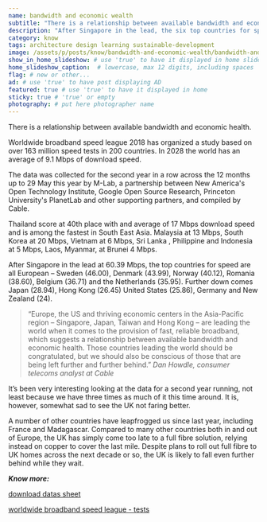 ```yaml
---
name: bandwidth and economic wealth
subtitle: "There is a relationship between available bandwidth and economic health. After Singapore in the lead, the six top countries for speed are all European. Sweden, Denmark, Norway, Romania, Belgium and the Netherlands."
description: "After Singapore in the lead, the six top countries for speed are all European – Sweden, Denmark, Norway, Romania, Belgium and the Netherlands. Relationship between available bandwidth and economic health"
category: know
tags: architecture design learning sustainable-development
image: /assets/p/posts/know/bandwidth-and-economic-wealth/bandwidth-and-economic-wealth.jpg
show_in_home_slideshow: # use 'true' to have it displayed in home slideshow
home_slideshow_caption:  # lowercase, max 12 digits, including spaces
flag: # new or other...
ad: # use 'true' to have post displaying AD
featured: true # use 'true' to have it displayed in home
sticky: true # 'true' or empty
photography: # put here photographer name
---
```


There is a relationship between available bandwidth and economic health.

Worldwide broadband speed league 2018 has organized a study based on over 163 million speed tests in 200 countries. In 2028 the world has an average of 9.1 Mbps of download speed.

The data was collected for the second year in a row across the 12 months up to 29 May this year by M-Lab, a partnership between New America's Open Technology Institute, Google Open Source Research, Princeton University's PlanetLab and other supporting partners, and compiled by Cable.

Thailand score at 40th place with and average of 17 Mbps download speed and is among the fastest in South East Asia. Malaysia at 13 Mbps, South Korea at 20 Mbps, Vietnam at 6 Mbps, Sri Lanka , Philippine and Indonesia at 5 Mbps, Laos, Myanmar, at Brunei 4 Mbps.


After Singapore in the lead at 60.39 Mbps, the top countries for speed are all European – Sweden (46.00), Denmark (43.99), Norway (40.12), Romania (38.60), Belgium (36.71) and the Netherlands (35.95). Further down comes Japan (28.94), Hong Kong (26.45) United States (25.86), Germany and   New Zealand (24).

>“Europe, the US and thriving economic centers in the Asia-Pacific region – Singapore, Japan, Taiwan and Hong Kong – are leading the world when it comes to the provision of fast, reliable broadband, which suggests a relationship between available bandwidth and economic health. Those countries leading the world should be congratulated, but we should also be conscious of those that are being left further and further behind.” _Dan Howdle, consumer telecoms analyst at Cable_


It’s been very interesting looking at the data for a second year running, not least because we have three times as much of it this time around. It is, however, somewhat sad to see the UK not faring better.

A number of other countries have leapfrogged us since last year, including France and Madagascar. Compared to many other countries both in and out of Europe, the UK has simply come too late to a full fibre solution, relying instead on copper to cover the last mile. Despite plans to roll out full fibre to UK homes across the next decade or so, the UK is likely to fall even further behind while they wait.


**_Know more:_**

[download datas sheet](https://s3-eu-west-1.amazonaws.com/assets.cable.co.uk/broadband-speedtest/worldwide-broadband-speed-league-2018.xlsx)

[worldwide broadband speed league - tests](https://www.cable.co.uk/broadband/research/worldwide-broadband-speed-league-2018/)
